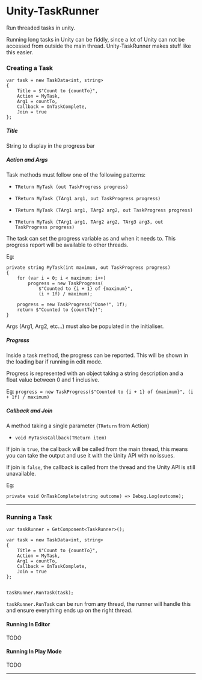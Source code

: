 # Unity-TaskRunner
Run threaded tasks in unity.


Running long tasks in Unity can be fiddly, since a lot of Unity can not be accessed from outside the main thread.
Unity-TaskRunner makes stuff like this easier.


### Creating a Task

```
var task = new TaskData<int, string>
{
    Title = $"Count to {countTo}",
    Action = MyTask,
    Arg1 = countTo,
    Callback = OnTaskComplete,
    Join = true
};

```


##### Title

String to display in the progress bar


##### Action and Args

Task methods must follow one of the following patterns:

- `TReturn MyTask (out TaskProgress progress)`

- `TReturn MyTask (TArg1 arg1, out TaskProgress progress)`

- `TReturn MyTask (TArg1 arg1, TArg2 arg2, out TaskProgress progress)`

- `TReturn MyTask (TArg1 arg1, TArg2 arg2, TArg3 arg3, out TaskProgress progress)`


The task can set the progress variable as and when it needs to.
This progress report will be available to other threads.

Eg:
```
private string MyTask(int maximum, out TaskProgress progress)
{
    for (var i = 0; i < maximum; i++)
        progress = new TaskProgress(
            $"Counted to {i + 1} of {maximum}",
            (i + 1f) / maximum);

    progress = new TaskProgress("Done!", 1f);
    return $"Counted to {countTo}!";
}

```


Args (Arg1, Arg2, etc...) must also be populated in the initialiser.



##### Progress


Inside a task method, the progress can be reported. 
This will be shown in the loading bar if running in edit mode.

Progress is represented with an object taking a string description and a float value between 0 and 1 inclusive.

Eg: `progress = new TaskProgress($"Counted to {i + 1} of {maximum}", (i + 1f) / maximum)`



##### Callback and Join

A method taking a single parameter (`TReturn` from Action)

- `void MyTasksCallback(TReturn item)`


If join is `true`, the callback will be called from the main thread, this means you can take the output and use it with the Unity API with no issues.

If join is `false`, the callback is called from the thread and the Unity API is still unavailable.


Eg:
```
private void OnTaskComplete(string outcome) => Debug.Log(outcome);
```


---


### Running a Task


```
var taskRunner = GetComponent<TaskRunner>();

var task = new TaskData<int, string>
{
    Title = $"Count to {countTo}",
    Action = MyTask,
    Arg1 = countTo,
    Callback = OnTaskComplete,
    Join = true
};


taskRunner.RunTask(task);

```


`taskRunner.RunTask` can be run from any thread, the runner will handle this and ensure everything ends up on the right thread.



#### Running In Editor


TODO


#### Running In Play Mode


TODO


---